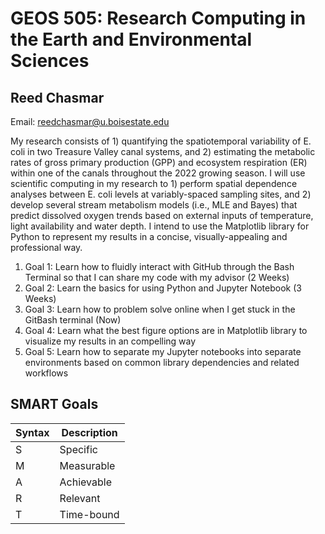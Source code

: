 # GEOS 505: Research Computing in the Earth and Environmental Sciences

## Reed Chasmar

Email: [reedchasmar@u.boisestate.edu](mailto:reedchasmar@u.boisestate.edu)

My research consists of 1) quantifying the spatiotemporal variability of E. coli in two Treasure Valley canal systems, and 2) estimating the metabolic rates of gross primary production (GPP) and ecosystem respiration (ER) within one of the canals throughout the 2022 growing season.
I will use scientific computing in my research to 1) perform spatial dependence analyses between E. coli levels at variably-spaced sampling sites, and 2) develop several stream metabolism models (i.e., MLE and Bayes) that predict dissolved oxygen trends based on external inputs of temperature, light availability and water depth. I intend to use the Matplotlib library for Python to represent my results in a concise, visually-appealing and professional way.

1. Goal 1: Learn how to fluidly interact with GitHub through the Bash Terminal so that I can share my code with my advisor (2 Weeks)
2. Goal 2: Learn the basics for using Python and Jupyter Notebook (3 Weeks)
3. Goal 3: Learn how to problem solve online when I get stuck in the GitBash terminal (Now)
4. Goal 4: Learn what the best figure options are in Matplotlib library to visualize my results in an compelling way
5. Goal 5: Learn how to separate my Jupyter notebooks into separate environments based on common library dependencies and related workflows

## SMART Goals

|   Syntax   | Description|
|------------|------------|
| S | Specific |
| M | Measurable |
| A | Achievable |
| R | Relevant |
| T | Time-bound |
